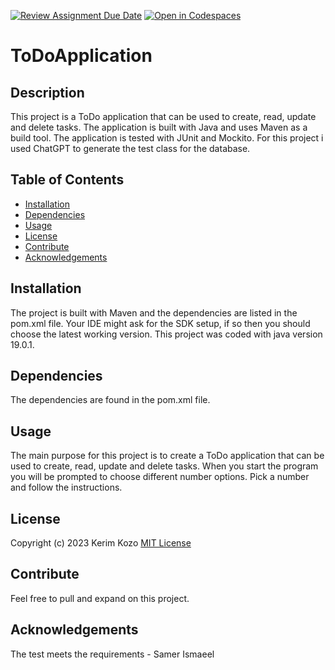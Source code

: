 [![Review Assignment Due Date](https://classroom.github.com/assets/deadline-readme-button-24ddc0f5d75046c5622901739e7c5dd533143b0c8e959d652212380cedb1ea36.svg)](https://classroom.github.com/a/MYVtI0hB)
[![Open in Codespaces](https://classroom.github.com/assets/launch-codespace-7f7980b617ed060a017424585567c406b6ee15c891e84e1186181d67ecf80aa0.svg)](https://classroom.github.com/open-in-codespaces?assignment_repo_id=11362757)
# ToDoApplication

## Description
This project is a ToDo application that can be used to create, read, update and delete tasks. The application is built with Java and uses Maven as a build tool.
The application is tested with JUnit and Mockito. For this project i used ChatGPT to generate the test class for the database.

## Table of Contents 
- [Installation](#installation)
- [Dependencies](#Dependencies)
- [Usage](#usage)
- [License](#license)
- [Contribute](#contribute)
- [Acknowledgements](#acknowledgements)



## Installation
The project is built with Maven and the dependencies are listed in the pom.xml file. Your IDE might ask for the SDK setup, if so then you should choose the latest working version.
This project was coded with java version 19.0.1.

## Dependencies
The dependencies are found in the pom.xml file.

## Usage
The main purpose for this project is to create a ToDo application that can be used to create, read, update and delete tasks.
When you start the program you will be prompted to choose different number options. Pick a number and follow the instructions.

## License
Copyright (c) 2023 Kerim Kozo
[MIT License](https://choosealicense.com/licenses/mit/)

## Contribute
Feel free to pull and expand on this project.

## Acknowledgements
The test meets the requirements - Samer Ismaeel
